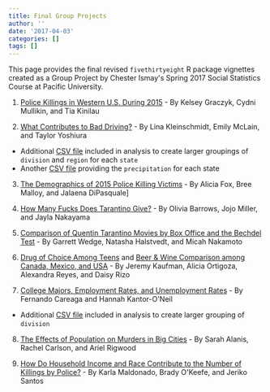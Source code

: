 ```yaml
---
title: Final Group Projects
author: ''
date: '2017-04-03'
categories: []
tags: []
---
```


This page provides the final revised `fivethirtyeight` R package vignettes created as a Group Project by Chester Ismay's Spring 2017 Social Statistics Course at Pacific University.

1. [Police Killings in Western U.S. During 2015](../group_projects/group1.html) - By Kelsey Graczyk, Cydni Mullikin, and Tia Kinilau

2. [What Contributes to Bad Driving?](../group_projects/group2.html) - By Lina Kleinschmidt, Emily McLain, and Taylor Yoshiura
  - Additional [CSV file](../group_projects/data/groupings.csv) included in analysis to create larger groupings of `division` and `region` for each `state`
  - Another [CSV file](../group_projects/data/precip.csv) providing the `precipitation` for each state

3. [The Demographics of 2015 Police Killing Victims](../group_projects/group3.html) - By
Alicia Fox, Bree Malloy, and Jalaena DiPasquale]

4. [How Many Fucks Does Tarantino Give?](../group_projects/group4.html) - By Olivia Barrows, Jojo Miller, and Jayla Nakayama

5. [Comparison of Quentin Tarantino Movies by Box Office and the Bechdel Test](../group_projects/group5.html) - By Garrett Wedge, Natasha Halstvedt, and Micah Nakamoto

6. [Drug of Choice Among Teens](../group_projects/group6-1.html) and [Beer & Wine Comparison among Canada, Mexico, and USA](../group_projects/group6-2.html) - By Jeremy Kaufman, Alicia Ortigoza, Alexandra Reyes, and Daisy Rizo

7. [College Majors, Employment Rates, and Unemployment Rates](../group_projects/group7.html) - By Fernando Careaga and Hannah Kantor-O'Neil
  - Additional [CSV file](../group_projects/data/divisions.csv) included in analysis to create larger grouping of `division`

8. [The Effects of Population on Murders in Big Cities](../group_projects/group8.html) - By Sarah Alanis, Rachel Carlson, and Ariel Rigwood

9. [How Do Household Income and Race Contribute to the Number of Killings by Police?](../group_projects/group9.html) - By Karla Maldonado, Brady O'Keefe, and Jeriko Santos